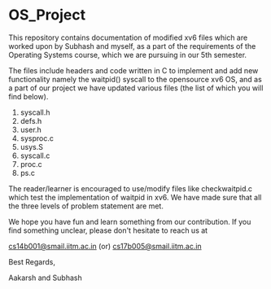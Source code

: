 # OS_Project

This repository contains documentation of modified xv6 files which are worked upon by Subhash and myself, as a part of the requirements of the Operating Systems course, which we are pursuing in our 5th semester.

The files include headers and code written in C to implement and add new functionality namely the waitpid() syscall to the opensource xv6 OS, and as a part of our project we have updated various files (the list of which you will find below). 

1) syscall.h
2) defs.h
3) user.h
4) sysproc.c
5) usys.S
6) syscall.c
7) proc.c
8) ps.c

The reader/learner is encouraged to use/modify files like checkwaitpid.c which test the implementation of waitpid in xv6. We have made sure that all the three levels of problem statement are met.

We hope you have fun and learn something from our contribution. If you find something unclear, please don't hesitate to reach us at 

cs14b001@smail.iitm.ac.in 
(or)
cs17b005@smail.iitm.ac.in

Best Regards,

Aakarsh and Subhash
